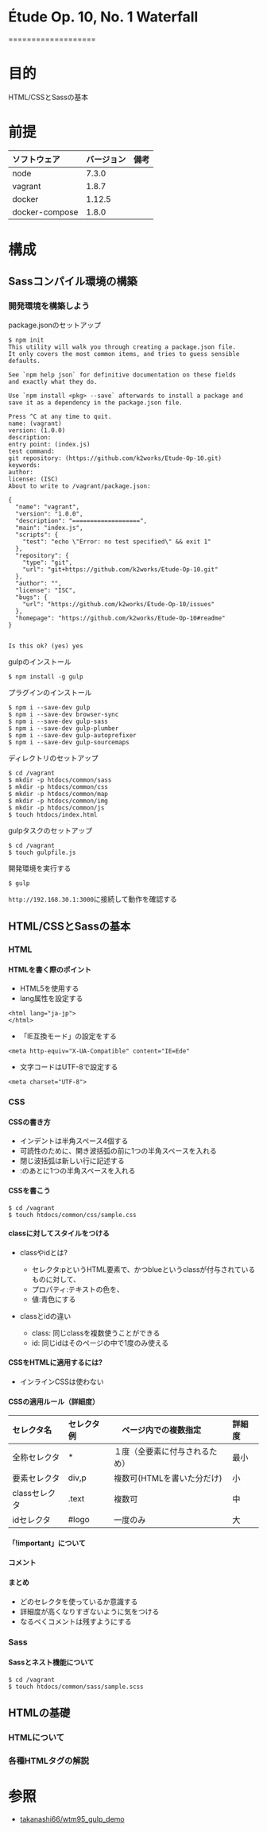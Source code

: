 # Étude Op. 10, No. 1 Waterfall
===================

# 目的 #
HTML/CSSとSassの基本

# 前提 #
| ソフトウェア   | バージョン   | 備考        |
|:---------------|:-------------|:------------|
| node           |7.3.0    |             |
| vagrant        |1.8.7    |             |
| docker         |1.12.5   |             |
| docker-compose |1.8.0    |             |

# 構成 #

## Sassコンパイル環境の構築

### 開発環境を構築しよう
package.jsonのセットアップ
```
$ npm init
This utility will walk you through creating a package.json file.
It only covers the most common items, and tries to guess sensible defaults.

See `npm help json` for definitive documentation on these fields
and exactly what they do.

Use `npm install <pkg> --save` afterwards to install a package and
save it as a dependency in the package.json file.

Press ^C at any time to quit.
name: (vagrant)
version: (1.0.0)
description:
entry point: (index.js)
test command:
git repository: (https://github.com/k2works/Etude-Op-10.git)
keywords:
author:
license: (ISC)
About to write to /vagrant/package.json:

{
  "name": "vagrant",
  "version": "1.0.0",
  "description": "===================",
  "main": "index.js",
  "scripts": {
    "test": "echo \"Error: no test specified\" && exit 1"
  },
  "repository": {
    "type": "git",
    "url": "git+https://github.com/k2works/Etude-Op-10.git"
  },
  "author": "",
  "license": "ISC",
  "bugs": {
    "url": "https://github.com/k2works/Etude-Op-10/issues"
  },
  "homepage": "https://github.com/k2works/Etude-Op-10#readme"
}


Is this ok? (yes) yes
```

gulpのインストール
```
$ npm install -g gulp
```

プラグインのインストール
```
$ npm i --save-dev gulp
$ npm i --save-dev browser-sync
$ npm i --save-dev gulp-sass
$ npm i --save-dev gulp-plumber
$ npm i --save-dev gulp-autoprefixer
$ npm i --save-dev gulp-sourcemaps
```

ディレクトリのセットアップ
```
$ cd /vagrant
$ mkdir -p htdocs/common/sass
$ mkdir -p htdocs/common/css
$ mkdir -p htdocs/common/map
$ mkdir -p htdocs/common/img
$ mkdir -p htdocs/common/js
$ touch htdocs/index.html
```

gulpタスクのセットアップ
```
$ cd /vagrant
$ touch gulpfile.js
```

開発環境を実行する
```
$ gulp
```

`http://192.168.30.1:3000`に接続して動作を確認する

## HTML/CSSとSassの基本

### HTML

#### HTMLを書く際のポイント
+ HTML5を使用する
+ lang属性を設定する
```
<html lang="ja-jp">
</html>
```
+ 「IE互換モード」の設定をする
```
<meta http-equiv="X-UA-Compatible" content="IE=Ede"
```
+ 文字コードはUTF-8で設定する
```
<meta charset="UTF-8">
```

### CSS

#### CSSの書き方
+ インデントは半角スペース4個する
+ 可読性のために、開き波括弧の前に1つの半角スペースを入れる
+ 閉じ波括弧は新しい行に記述する
+ :のあとに1つの半角スペースを入れる

#### CSSを書こう
```
$ cd /vagrant
$ touch htdocs/common/css/sample.css
```

#### classに対してスタイルをつける
+ classやidとは?
  + セレクタ:pというHTML要素で、かつblueというclassが付与されているものに対して、
  + プロパティ:テキストの色を、
  + 値:青色にする

+ classとidの違い
  + class: 同じclassを複数使うことができる
  + id: 同じidはそのページの中で1度のみ使える

#### CSSをHTMLに適用するには?
+ インラインCSSは使わない

#### CSSの適用ルール（詳細度）

| セレクタ名    | セレクタ例   |　ページ内での複数指定          |  詳細度 |
|:-------------|:-------------|:-------------------------|:-------|
| 全称セレクタ   | *          |  １度（全要素に付与されるため） | 最小    |
| 要素セレクタ   | div,p      | 複数可(HTMLを書いた分だけ)    | 小      |
| classセレクタ | .text      | 複数可                      | 中      |
| idセレクタ    | #logo      | 一度のみ                     | 大      |

#### 「!important」について

#### コメント

#### まとめ
+ どのセレクタを使っているか意識する
+ 詳細度が高くなりすぎないように気をつける
+ なるべくコメントは残すようにする

### Sass

#### Sassとネスト機能について

```
$ cd /vagrant
$ touch htdocs/common/sass/sample.scss
```

## HTMLの基礎

### HTMLについて

### 各種HTMLタグの解説

# 参照 #
+ [takanashi66/wtm95_gulp_demo](https://github.com/takanashi66/wtm95_gulp_demo)
